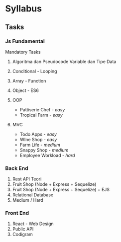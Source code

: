 # Syllabus

## Tasks

### Js Fundamental

Mandatory Tasks

1. Algoritma dan Pseudocode Variable dan Tipe Data
2. Conditional - Looping
3. Array - Function
4. Object - ES6
5. OOP

   - Pattiserie Chef - _easy_
   - Tropical Farm - _easy_

6. MVC

   - Todo Apps - _easy_
   - WIne Shop - _easy_
   - Farm Life - _medium_
   - Snappy Shop - _medium_
   - Employee Workload - _hard_

### Back End

1. Rest API Teori
2. Fruit Shop (Node + Express + Sequelize)
3. Fruit Shop (Node + Express + Sequelize) + EJS
4. Relational Database
5. Medium / Hard

### Front End

1. React - Web Design
2. Public API
3. Codigram
